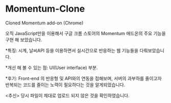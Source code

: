 # Momentum-Clone
 Cloned Momentum add-on (Chrome)
 
오직 JavaScript만을 이용해서 구글 크롬 스토어의 Momentum 애드온의 주요 기능을 구현 해 보았습니다.

*특징:
시계, 날씨API 등을 이용하면서 실시간으로 반응하는 웹 기능들을 다뤄보았습니다.

*개선 해 볼 수 있는 점:
UI(User interface) 부분.

*후기:
Front-end 의 반응형 및 API와의 연동을 접해보며, 서버의 과부하를 줄이고자 반복되는 코드를 줄이는 노력이 필요하다는 것을 알게되었습니다.

<추신>
당시 파일이 제대로 업로드 되지 않은 것을 확인하였습니다.
